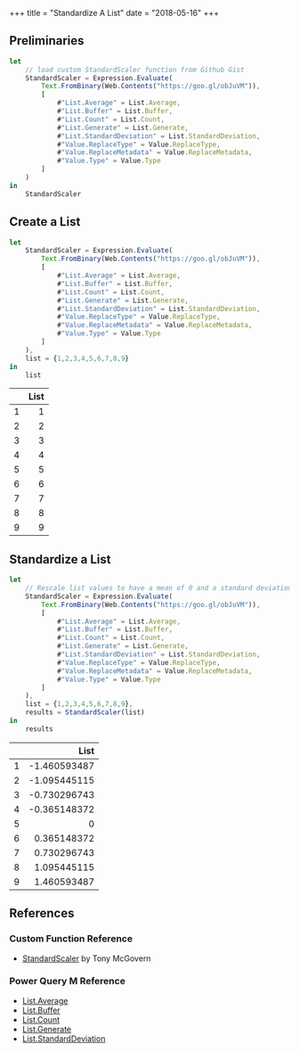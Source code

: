 +++
title = "Standardize A List"
date = "2018-05-16"
+++

## Preliminaries
```javascript
let
    // load custom StandardScaler function from Github Gist
    StandardScaler = Expression.Evaluate(
        Text.FromBinary(Web.Contents("https://goo.gl/obJuVM")), 
        [
            #"List.Average" = List.Average,
            #"List.Buffer" = List.Buffer,
            #"List.Count" = List.Count,
            #"List.Generate" = List.Generate,
            #"List.StandardDeviation" = List.StandardDeviation,
            #"Value.ReplaceType" = Value.ReplaceType,
            #"Value.ReplaceMetadata" = Value.ReplaceMetadata,
            #"Value.Type" = Value.Type
        ]
    )
in
    StandardScaler
```

## Create a List
```javascript
let
    StandardScaler = Expression.Evaluate(
        Text.FromBinary(Web.Contents("https://goo.gl/obJuVM")), 
        [
            #"List.Average" = List.Average,
            #"List.Buffer" = List.Buffer,
            #"List.Count" = List.Count,
            #"List.Generate" = List.Generate,
            #"List.StandardDeviation" = List.StandardDeviation,
            #"Value.ReplaceType" = Value.ReplaceType,
            #"Value.ReplaceMetadata" = Value.ReplaceMetadata,
            #"Value.Type" = Value.Type
        ]
    ),
    list = {1,2,3,4,5,6,7,8,9}
in
    list
```
|    |List
|:---:|---:
|1	 |1
|2	 |2
|3	 |3
|4   |4
|5	 |5
|6	 |6
|7	 |7
|8	 |8
|9	 |9

## Standardize a List
```javascript
let
    // Rescale list values to have a mean of 0 and a standard deviation of 1
    StandardScaler = Expression.Evaluate(
        Text.FromBinary(Web.Contents("https://goo.gl/obJuVM")), 
        [
            #"List.Average" = List.Average,
            #"List.Buffer" = List.Buffer,
            #"List.Count" = List.Count,
            #"List.Generate" = List.Generate,
            #"List.StandardDeviation" = List.StandardDeviation,
            #"Value.ReplaceType" = Value.ReplaceType,
            #"Value.ReplaceMetadata" = Value.ReplaceMetadata,
            #"Value.Type" = Value.Type
        ]
    ),
    list = {1,2,3,4,5,6,7,8,9},
    results = StandardScaler(list)
in
    results
```
|     |List
|:---:|---:
|1    |-1.460593487
|2    |-1.095445115
|3    |-0.730296743
|4    |-0.365148372
|5    |0
|6    |0.365148372
|7    |0.730296743
|8    |1.095445115
|9    |1.460593487

## References
### Custom Function Reference
+ [StandardScaler](https://gist.github.com/tonmcg/1630f9f4faa17a6d6a7eed5d10eb310f) by Tony McGovern

### Power Query M Reference
+ [List.Average](https://msdn.microsoft.com/en-us/query-bi/m/list-average)
+ [List.Buffer](https://msdn.microsoft.com/en-us/query-bi/m/list-buffer)
+ [List.Count](https://msdn.microsoft.com/en-us/query-bi/m/list-count)
+ [List.Generate](https://msdn.microsoft.com/en-us/query-bi/m/list-generate)
+ [List.StandardDeviation](https://msdn.microsoft.com/en-us/query-bi/m/list-standarddeviation)